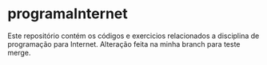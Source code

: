 # programaInternet
Este repositório contém os códigos e exercicios relacionados a disciplina de programação para Internet.
Alteração feita na minha branch para teste merge.

